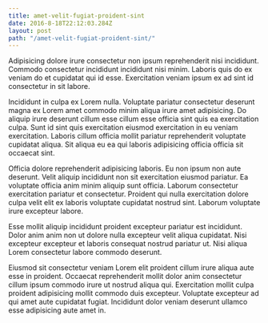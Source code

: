 ```yaml
---
title: amet-velit-fugiat-proident-sint
date: 2016-8-18T22:12:03.284Z
layout: post
path: "/amet-velit-fugiat-proident-sint/"
---
```


Adipisicing dolore irure consectetur non ipsum reprehenderit nisi incididunt. Commodo consectetur incididunt incididunt nisi minim. Laboris quis do ex veniam do et cupidatat qui id esse. Exercitation veniam ipsum ex ad sint id consectetur in sit labore.

Incididunt in culpa ex Lorem nulla. Voluptate pariatur consectetur deserunt magna ex Lorem amet commodo minim aliqua irure amet adipisicing. Do aliquip irure deserunt cillum esse cillum esse officia sint quis ea exercitation culpa. Sunt id sint quis exercitation eiusmod exercitation in eu veniam exercitation. Laboris cillum officia mollit pariatur reprehenderit voluptate cupidatat aliqua. Sit aliqua eu ea qui laboris adipisicing officia officia sit occaecat sint.

Officia dolore reprehenderit adipisicing laboris. Eu non ipsum non aute deserunt. Velit aliquip incididunt non sit exercitation eiusmod pariatur. Ea voluptate officia anim minim aliquip sunt officia. Laborum consectetur exercitation pariatur et consectetur. Proident qui nulla exercitation dolore culpa velit elit ex laboris voluptate cupidatat nostrud sint. Laborum voluptate irure excepteur labore.

Esse mollit aliquip incididunt proident excepteur pariatur est incididunt. Dolor anim anim non ut dolore nulla excepteur velit aliqua cupidatat. Nisi excepteur excepteur et laboris consequat nostrud pariatur ut. Nisi aliqua Lorem consectetur labore commodo deserunt.

Eiusmod sit consectetur veniam Lorem elit proident cillum irure aliqua aute esse in proident. Occaecat reprehenderit mollit dolor anim consectetur cillum ipsum commodo irure ut nostrud aliqua qui. Exercitation mollit culpa proident adipisicing mollit commodo duis excepteur. Voluptate excepteur ad qui amet aute cupidatat fugiat. Incididunt dolor veniam deserunt ullamco esse adipisicing aute amet in.